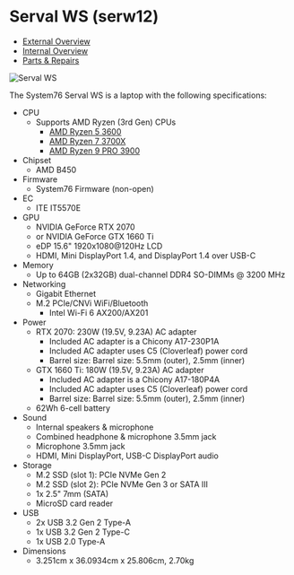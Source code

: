 # Serval WS (serw12)

- [External Overview](./external-overview.md)
- [Internal Overview](./internal-overview.md)
- [Parts & Repairs](./repairs.md)

![Serval WS](./img/serw12.webp)

The System76 Serval WS is a laptop with the following specifications:

- CPU
    - Supports AMD Ryzen (3rd Gen) CPUs
        - [AMD Ryzen 5 3600](https://www.amd.com/en/products/cpu/amd-ryzen-5-3600)
        - [AMD Ryzen 7 3700X](https://www.amd.com/en/products/cpu/amd-ryzen-7-3700x)
        - [AMD Ryzen 9 PRO 3900](https://www.amd.com/en/products/cpu/amd-ryzen-9-pro-3900)
- Chipset
    - AMD B450
- Firmware
    - System76 Firmware (non-open)
- EC
    - ITE IT5570E
- GPU
    - NVIDIA GeForce RTX 2070
    - or NVIDIA GeForce GTX 1660 Ti
    - eDP 15.6" 1920x1080@120Hz LCD
    - HDMI, Mini DisplayPort 1.4, and DisplayPort 1.4 over USB-C
- Memory
    - Up to 64GB (2x32GB) dual-channel DDR4 SO-DIMMs @ 3200 MHz
- Networking
    - Gigabit Ethernet
    - M.2 PCIe/CNVi WiFi/Bluetooth
        - Intel Wi-Fi 6 AX200/AX201
- Power
    - RTX 2070: 230W (19.5V, 9.23A) AC adapter
        - Included AC adapter is a Chicony A17-230P1A
        - Included AC adapter uses C5 (Cloverleaf) power cord
        - Barrel size: Barrel size: 5.5mm (outer), 2.5mm (inner)
    - GTX 1660 Ti: 180W (19.5V, 9.23A) AC adapter
        - Included AC adapter is a Chicony A17-180P4A
        - Included AC adapter uses C5 (Cloverleaf) power cord
        - Barrel size: Barrel size: 5.5mm (outer), 2.5mm (inner)
    - 62Wh 6-cell battery
- Sound
    - Internal speakers & microphone
    - Combined headphone & microphone 3.5mm jack
    - Microphone 3.5mm jack
    - HDMI, Mini DisplayPort, USB-C DisplayPort audio
- Storage
    - M.2 SSD (slot 1): PCIe NVMe Gen 2
    - M.2 SSD (slot 2): PCIe NVMe Gen 3 or SATA III
    - 1x 2.5" 7mm (SATA)
    - MicroSD card reader
- USB
    - 2x USB 3.2 Gen 2 Type-A
    - 1x USB 3.2 Gen 2 Type-C
    - 1x USB 2.0 Type-A
- Dimensions
    - 3.251cm x 36.0934cm x 25.806cm, 2.70kg
